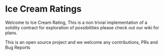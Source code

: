 # Ice Cream Ratings

Welcome to Ice Cream Rating, This is a non trivial implementation of a solidity contract for exploration of possibilities please check out our wiki for plans.

This is an open source project and we welcome any contributions, PRs and Bug Reports
